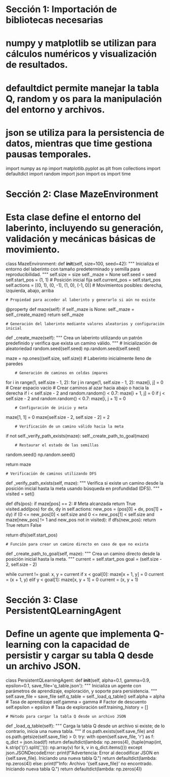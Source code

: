 # Sección 1: Importación de bibliotecas necesarias
# numpy y matplotlib se utilizan para cálculos numéricos y visualización de resultados.
# defaultdict permite manejar la tabla Q, random y os para la manipulación del entorno y archivos.
# json se utiliza para la persistencia de datos, mientras que time gestiona pausas temporales.
import numpy as np
import matplotlib.pyplot as plt
from collections import defaultdict
import random
import json
import os
import time

# Sección 2: Clase MazeEnvironment
# Esta clase define el entorno del laberinto, incluyendo su generación, validación y mecánicas básicas de movimiento.
class MazeEnvironment:
    def __init__(self, size=100, seed=42):
        """
        Inicializa el entorno del laberinto con tamaño predeterminado y semilla para reproducibilidad.
        """
        self.size = size
        self._maze = None
        self.seed = seed
        self.start_pos = (1, 1)  # Posición inicial fija
        self.current_pos = self.start_pos
        self.actions = [(0, 1), (0, -1), (1, 0), (-1, 0)]  # Movimientos posibles: derecha, izquierda, abajo, arriba

    # Propiedad para acceder al laberinto y generarlo si aún no existe
  @property
    def maze(self):
        if self._maze is None:
            self._maze = self._create_maze()
        return self._maze

    # Generación del laberinto mediante valores aleatorios y configuración inicial
  def _create_maze(self):
        """
        Crea un laberinto utilizando un patrón predefinido y verifica que exista un camino válido.
        """
        # Inicialización de aleatoriedad
        random.seed(self.seed)
        np.random.seed(self.seed)

  maze = np.ones((self.size, self.size))  # Laberinto inicialmente lleno de paredes

        # Generación de caminos en celdas ímpares
 for i in range(1, self.size - 1, 2):
            for j in range(1, self.size - 1, 2):
                maze[i, j] = 0  # Crear espacio vacío
                # Crear caminos al azar hacia abajo o hacia la derecha
                if i < self.size - 2 and random.random() < 0.7:
                    maze[i + 1, j] = 0
                if j < self.size - 2 and random.random() < 0.7:
                    maze[i, j + 1] = 0

        # Configuración de inicio y meta
 maze[1, 1] = 0
        maze[self.size - 2, self.size - 2] = 2

        # Verificación de un camino válido hacia la meta
 if not self._verify_path_exists(maze):
            self._create_path_to_goal(maze)

        # Restaurar el estado de las semillas
random.seed()
        np.random.seed()

return maze

    # Verificación de caminos utilizando DFS
def _verify_path_exists(self, maze):
        """
        Verifica si existe un camino desde la posición inicial hasta la meta usando búsqueda en profundidad (DFS).
        """
        visited = set()

  def dfs(pos):
            if maze[pos] == 2:  # Meta alcanzada
                return True
            visited.add(pos)
            for dx, dy in self.actions:
                new_pos = (pos[0] + dx, pos[1] + dy)
                if (0 <= new_pos[0] < self.size and
                    0 <= new_pos[1] < self.size and
                    maze[new_pos] != 1 and
                    new_pos not in visited):
                    if dfs(new_pos):
                        return True
            return False

return dfs(self.start_pos)

    # Función para crear un camino directo en caso de que no exista
 def _create_path_to_goal(self, maze):
        """
        Crea un camino directo desde la posición inicial hasta la meta.
        """
        current = self.start_pos
        goal = (self.size - 2, self.size - 2)

while current != goal:
            x, y = current
            if x < goal[0]:
                maze[x + 1, y] = 0
                current = (x + 1, y)
            elif y < goal[1]:
                maze[x, y + 1] = 0
                current = (x, y + 1)

# Sección 3: Clase PersistentQLearningAgent
# Define un agente que implementa Q-learning con la capacidad de persistir y cargar su tabla Q desde un archivo JSON.
class PersistentQLearningAgent:
    def __init__(self, alpha=0.1, gamma=0.9, epsilon=0.1, save_file='q_table.json'):
        """
        Inicializa un agente con parámetros de aprendizaje, exploración, y soporte para persistencia.
        """
        self.save_file = save_file
        self.q_table = self._load_q_table()
        self.alpha = alpha  # Tasa de aprendizaje
        self.gamma = gamma  # Factor de descuento
        self.epsilon = epsilon  # Tasa de exploración
        self.training_history = []

    # Método para cargar la tabla Q desde un archivo JSON
 def _load_q_table(self):
        """
        Carga la tabla Q desde un archivo si existe; de lo contrario, inicia una nueva tabla.
        """
        if os.path.exists(self.save_file) and os.path.getsize(self.save_file) > 0:
            try:
                with open(self.save_file, 'r') as f:
                    q_dict = json.load(f)
                    return defaultdict(lambda: np.zeros(4), 
                                       {tuple(map(int, k.strip('()').split(','))): np.array(v)
                                        for k, v in q_dict.items()})
            except json.JSONDecodeError:
                print(f"Advertencia: Error al decodificar JSON en {self.save_file}. Iniciando una nueva tabla Q.")
                return defaultdict(lambda: np.zeros(4))
        else:
            print(f"Info: Archivo '{self.save_file}' no encontrado. Iniciando nueva tabla Q.")
            return defaultdict(lambda: np.zeros(4))
